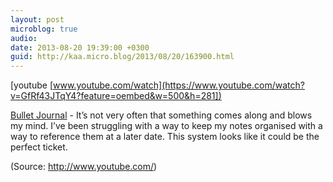 ```yaml
---
layout: post
microblog: true
audio: 
date: 2013-08-20 19:39:00 +0300
guid: http://kaa.micro.blog/2013/08/20/163900.html
---
```

[youtube [www.youtube.com/watch](https://www.youtube.com/watch?v=GfRf43JTqY4?feature=oembed&w=500&h=281])
<p><a href="http://www.bulletjournal.com">Bullet Journal</a> - It&rsquo;s not very often that something comes along and blows my mind. I&rsquo;ve been struggling with a way to keep my notes organised with a way to reference them at a later date. This system looks like it could be the perfect ticket.</p><div class="attribution">(<span>Source:</span> <a href="http://www.youtube.com/">http://www.youtube.com/</a>)</div>
